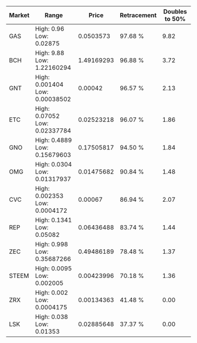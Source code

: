 | Market | Range | Price| Retracement | Doubles to 50% |
| --- | --- | --- | --- | --- |
| GAS | High: 0.96<br />Low: 0.02875 | 0.0503573 | 97.68 % | 9.82 |
| BCH | High: 9.88<br />Low: 1.22160294 | 1.49169293 | 96.88 % | 3.72 |
| GNT | High: 0.001404<br />Low: 0.00038502 | 0.00042 | 96.57 % | 2.13 |
| ETC | High: 0.07052<br />Low: 0.02337784 | 0.02523218 | 96.07 % | 1.86 |
| GNO | High: 0.4889<br />Low: 0.15679603 | 0.17505817 | 94.50 % | 1.84 |
| OMG | High: 0.0304<br />Low: 0.01317937 | 0.01475682 | 90.84 % | 1.48 |
| CVC | High: 0.002353<br />Low: 0.0004172 | 0.00067 | 86.94 % | 2.07 |
| REP | High: 0.1341<br />Low: 0.05082 | 0.06436488 | 83.74 % | 1.44 |
| ZEC | High: 0.998<br />Low: 0.35687266 | 0.49486189 | 78.48 % | 1.37 |
| STEEM | High: 0.0095<br />Low: 0.002005 | 0.00423996 | 70.18 % | 1.36 |
| ZRX | High: 0.002<br />Low: 0.0004175 | 0.00134363 | 41.48 % | 0.00 |
| LSK | High: 0.038<br />Low: 0.01353 | 0.02885648 | 37.37 % | 0.00 |
